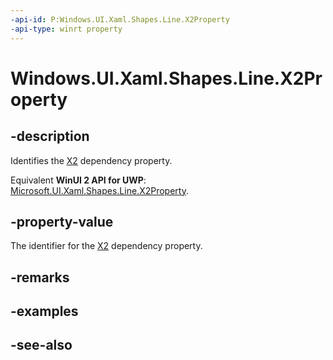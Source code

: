 ```yaml
---
-api-id: P:Windows.UI.Xaml.Shapes.Line.X2Property
-api-type: winrt property
---
```


<!-- Property syntax
public Windows.UI.Xaml.DependencyProperty X2Property { get; }
-->

# Windows.UI.Xaml.Shapes.Line.X2Property

## -description
Identifies the [X2](line_x2.md) dependency property.

Equivalent **WinUI 2 API for UWP**: [Microsoft.UI.Xaml.Shapes.Line.X2Property](/windows/winui/api/microsoft.ui.xaml.shapes.line.x2property).

## -property-value
The identifier for the [X2](line_x2.md) dependency property.

## -remarks

## -examples

## -see-also
